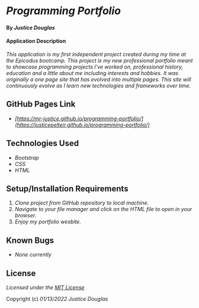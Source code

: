# _Programming Portfolio_

#### By _Justice Douglas_

#### Application Description

_This application is my first independent project created during my time at the Epicodus bootcamp. This project is my new professional portfolio meant to showcase programming projects I've worked on, professional history, education and a little about me including interests and hobbies. It was originally a one page site that has evolved into multiple pages. This site will continuously evolve as I learn new technologies and frameworks over time._

## GitHub Pages Link

* _[https://mr-justice.github.io/programming-portfolio/](https://justicepelteir.github.io/programming-portfolio/)_

## Technologies Used

* _Bootstrap_
* _CSS_
* _HTML_

## Setup/Installation Requirements

1. _Clone project from GitHub repository to local machine._
2. _Navigate to your file manager and click on the HTML file to open in your browser._
3. _Enjoy my portfolio wesbite._

## Known Bugs

* _None currently_

## License

_Licensed under the [MIT License](LICENSE)_

Copyright (c) _01/13/2022_ _Justice Douglas_
